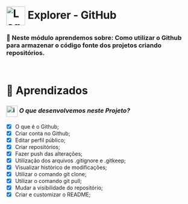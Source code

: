 # <img src="https://imgur.com/X4HdxWx.png"  width="50px" align="center" alt="Logo Explorer em formato de Hexagono Azul com detalhes azul claro"> Explorer - GitHub

### 📌 Neste módulo aprendemos sobre: Como utilizar o Github para armazenar o código fonte dos projetos criando repositórios.

# <br>:book: Aprendizados

### <img src="https://imgur.com/VhTBbHg.png" alt="imagem de um notebook" align="center" width="30px"> _**O que desenvolvemos neste Projeto?**_

- [x]  O que é o Github;
- [x]  Criar conta no Github;
- [x]  Editar perfil público;
- [x]  Criar repositórios;
- [x]  Fazer push das alterações;
- [x]  Utilização dos arquivos .gitignore e .gitkeep;
- [x]  Visualizar histórico de modificações;
- [x]  Utilizar o comando git clone;
- [x]  Utilizar o comando git pull;
- [x]  Mudar a visibilidade do repositório;
- [x]  Criar e customizar o README;